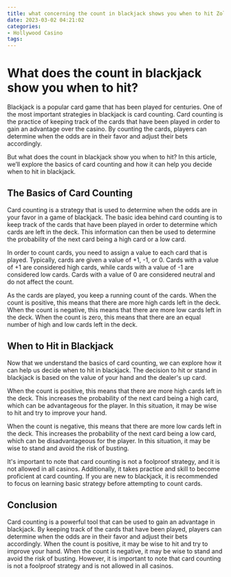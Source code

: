 ```yaml
---
title: what concerning the count in blackjack shows you when to hit Zola
date: 2023-03-02 04:21:02
categories:
- Hollywood Casino
tags:
---
```

# What does the count in blackjack show you when to hit?

Blackjack is a popular card game that has been played for centuries. One of the most important strategies in blackjack is card counting. Card counting is the practice of keeping track of the cards that have been played in order to gain an advantage over the casino. By counting the cards, players can determine when the odds are in their favor and adjust their bets accordingly.

But what does the count in blackjack show you when to hit? In this article, we’ll explore the basics of card counting and how it can help you decide when to hit in blackjack.

## The Basics of Card Counting

Card counting is a strategy that is used to determine when the odds are in your favor in a game of blackjack. The basic idea behind card counting is to keep track of the cards that have been played in order to determine which cards are left in the deck. This information can then be used to determine the probability of the next card being a high card or a low card.

In order to count cards, you need to assign a value to each card that is played. Typically, cards are given a value of +1, -1, or 0. Cards with a value of +1 are considered high cards, while cards with a value of -1 are considered low cards. Cards with a value of 0 are considered neutral and do not affect the count.

As the cards are played, you keep a running count of the cards. When the count is positive, this means that there are more high cards left in the deck. When the count is negative, this means that there are more low cards left in the deck. When the count is zero, this means that there are an equal number of high and low cards left in the deck.

## When to Hit in Blackjack

Now that we understand the basics of card counting, we can explore how it can help us decide when to hit in blackjack. The decision to hit or stand in blackjack is based on the value of your hand and the dealer's up card.

When the count is positive, this means that there are more high cards left in the deck. This increases the probability of the next card being a high card, which can be advantageous for the player. In this situation, it may be wise to hit and try to improve your hand.

When the count is negative, this means that there are more low cards left in the deck. This increases the probability of the next card being a low card, which can be disadvantageous for the player. In this situation, it may be wise to stand and avoid the risk of busting.

It's important to note that card counting is not a foolproof strategy, and it is not allowed in all casinos. Additionally, it takes practice and skill to become proficient at card counting. If you are new to blackjack, it is recommended to focus on learning basic strategy before attempting to count cards.

## Conclusion

Card counting is a powerful tool that can be used to gain an advantage in blackjack. By keeping track of the cards that have been played, players can determine when the odds are in their favor and adjust their bets accordingly. When the count is positive, it may be wise to hit and try to improve your hand. When the count is negative, it may be wise to stand and avoid the risk of busting. However, it is important to note that card counting is not a foolproof strategy and is not allowed in all casinos.